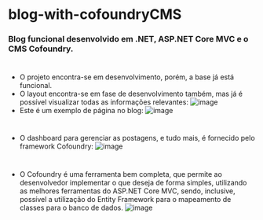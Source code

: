 # blog-with-cofoundryCMS
### Blog funcional desenvolvido em .NET, ASP.NET Core MVC e o CMS Cofoundry.
#
* O projeto encontra-se em desenvolvimento, porém, a base já está funcional. 
* O layout encontra-se em fase de desenvolvimento também, mas já é possível visualizar todas as informações relevantes:
 ![image](https://user-images.githubusercontent.com/75383862/150535359-9a5c4d11-1752-47d8-8e69-c188ea661eb1.png)
* Este é um exemplo de página no blog:
![image](https://user-images.githubusercontent.com/75383862/150536340-91c55840-ff18-46f7-a7d4-551eb074ae1f.png)

#
* O dashboard para gerenciar as postagens, e tudo mais, é fornecido pelo framework Cofoundry:
 ![image](https://user-images.githubusercontent.com/75383862/150535829-3300900c-8fcd-4920-a428-2d3f99793f6f.png)
#
* O Cofoundry é uma ferramenta bem completa, que permite ao desenvolvedor implementar o que deseja de forma simples, utilizando as melhores ferramentas do ASP.NET Core MVC, sendo, inclusive, possível a utilização do Entity Framework para o mapeamento de classes para o banco de dados.
![image](https://user-images.githubusercontent.com/75383862/150536244-f5f13022-659c-44f2-acd4-26174f3680ad.png)
#
